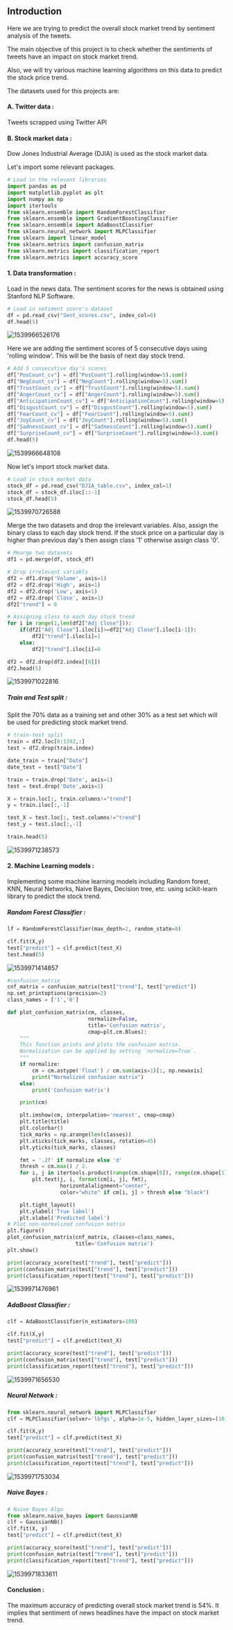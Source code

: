 

## Introduction

Here we are trying to predict the overall stock market trend by sentiment analysis of the tweets.

The main objective of this project is to check whether the sentiments of tweets have an impact on stock market trend.

Also, we will try various machine learning algorithms on this data to predict the stock price trend.

The datasets used for this projects are:

#### A. Twitter data :

Tweets scrapped using Twitter API 

#### B. Stock market data :

Dow Jones Industrial Average (DJIA) is used as the stock market data.



Let's import some relevant packages.

```python
# Load in the relevant libraries
import pandas as pd
import matplotlib.pyplot as plt
import numpy as np
import itertools
from sklearn.ensemble import RandomForestClassifier
from sklearn.ensemble import GradientBoostingClassifier
from sklearn.ensemble import AdaBoostClassifier
from sklearn.neural_network import MLPClassifier
from sklearn import linear_model
from sklearn.metrics import confusion_matrix
from sklearn.metrics import classification_report
from sklearn.metrics import accuracy_score
```

#### 1. Data transformation :

Load in the news data. The sentiment scores for the news is obtained using Stanford NLP Software.

```python
# Load in setiment score's dataset
df = pd.read_csv("Sent_scores.csv", index_col=0)
df.head(5)
```

![1539966526176](https://user-images.githubusercontent.com/24449629/47236749-b367a900-d3fa-11e8-9aff-e87f51a13098.png)

Here we are adding the sentiment scores of 5 consecutive days using 'rolling window'. This will be the basis of next day stock trend.

```python
# Add 5 consecutive day's scores
df["PosCount_cv"] = df["PosCount"].rolling(window=5).sum()
df["NegCount_cv"] = df["NegCount"].rolling(window=5).sum()
df["TrustCount_cv"] = df["TrustCount"].rolling(window=5).sum()
df["AngerCount_cv"] = df["AngerCount"].rolling(window=5).sum()
df["AnticipationCount_cv"] = df["AnticipationCount"].rolling(window=5).sum()
df["DisgustCount_cv"] = df["DisgustCount"].rolling(window=5).sum()
df["FearCount_cv"] = df["FearCount"].rolling(window=5).sum()
df["JoyCount_cv"] = df["JoyCount"].rolling(window=5).sum()
df["SadnessCount_cv"] = df["SadnessCount"].rolling(window=5).sum()
df["SurpriseCount_cv"] = df["SurpriseCount"].rolling(window=5).sum()
df.head(5)
```
![1539966648108](https://user-images.githubusercontent.com/24449629/47236830-e9a52880-d3fa-11e8-9358-6f688d0f0318.png)

Now let's import stock market data.

```python
# Load in stock market data
stock_df = pd.read_csv("DJIA_table.csv", index_col=1)
stock_df = stock_df.iloc[::-1]
stock_df.head(5)
```
![1539970726588](https://user-images.githubusercontent.com/24449629/47236859-f9bd0800-d3fa-11e8-9d8a-8d77cf117988.png)

Merge the two datasets and drop the irrelevant variables. Also, assign the binary class to each day stock trend. If the stock price on a particular day is higher than previous day's then assign class '1' otherwise assign class '0'.

```python
# Mearge two datasets
df1 = pd.merge(df, stock_df)

# Drop irrelevant variabls
df2 = df1.drop('Volume', axis=1)
df2 = df2.drop('High', axis=1)
df2 = df2.drop('Low', axis=1)
df2 = df2.drop('Close', axis=1)
df2["trend"] = 0

# Assigning class to each day stock trend
for i in range(1,len(df2["Adj Close"])):
    if(df2["Adj Close"].iloc[i]>=df2["Adj Close"].iloc[i-1]):
        df2["trend"].iloc[i]=1
    else:
        df2["trend"].iloc[i]=0

df2 = df2.drop(df2.index[[0]])
df2.head(5)
```

![1539971022816](https://user-images.githubusercontent.com/24449629/47236885-0ccfd800-d3fb-11e8-9bf0-fabefa6f9f96.png)

##### Train and Test split :

Split the 70% data as a training set and other 30% as a test set which will be used for predicting stock market trend.

```python
# train-test split
train = df2.loc[0:1392,:]
test = df2.drop(train.index)

date_train = train["Date"]
date_test = test["Date"]

train = train.drop('Date', axis=1)
test = test.drop('Date',axis=1)

X = train.loc[:, train.columns!="trend"]
y = train.iloc[:,-1]

test_X = test.loc[:, test.columns!="trend"]
test_y = test.iloc[:,-1]

train.head(5)
```

![1539971238573](https://user-images.githubusercontent.com/24449629/47236963-430d5780-d3fb-11e8-8eb6-92a642ca953e.png)



#### 2. Machine Learning models :

Implementing some machine learning models including Random forest, KNN, Neural Networks, Naive Bayes, Decision tree, etc. using scikit-learn library to predict the stock trend.



##### Random Forest Classifier :

```python
lf = RandomForestClassifier(max_depth=2, random_state=0)

clf.fit(X,y)
test["predict"] = clf.predict(test_X)
test.head(5)
```

![1539971414857](https://user-images.githubusercontent.com/24449629/47236982-528ca080-d3fb-11e8-9f3f-12f1de472204.png)

```python
#confusion_matrix
cnf_matrix = confusion_matrix(test["trend"], test["predict"])
np.set_printoptions(precision=2)
class_names = ['1','0']

def plot_confusion_matrix(cm, classes,
                          normalize=False,
                          title='Confusion matrix',
                          cmap=plt.cm.Blues):
    """
    This function prints and plots the confusion matrix.
    Normalization can be applied by setting `normalize=True`.
    """
    if normalize:
        cm = cm.astype('float') / cm.sum(axis=1)[:, np.newaxis]
        print("Normalized confusion matrix")
    else:
        print('Confusion matrix')

    print(cm)

    plt.imshow(cm, interpolation='nearest', cmap=cmap)
    plt.title(title)
    plt.colorbar()
    tick_marks = np.arange(len(classes))
    plt.xticks(tick_marks, classes, rotation=45)
    plt.yticks(tick_marks, classes)

    fmt = '.2f' if normalize else 'd'
    thresh = cm.max() / 2.
    for i, j in itertools.product(range(cm.shape[0]), range(cm.shape[1])):
        plt.text(j, i, format(cm[i, j], fmt),
                 horizontalalignment="center",
                 color="white" if cm[i, j] > thresh else "black")

    plt.tight_layout()
    plt.ylabel('True label')
    plt.xlabel('Predicted label')
# Plot non-normalized confusion matrix
plt.figure()
plot_confusion_matrix(cnf_matrix, classes=class_names,
                      title='Confusion matrix')
plt.show()

print(accuracy_score(test["trend"], test["predict"]))
print(confusion_matrix(test["trend"], test["predict"]))
print(classification_report(test["trend"], test["predict"]))
```
![1539971476961](https://user-images.githubusercontent.com/24449629/47237000-620be980-d3fb-11e8-8a0a-46b6ba218682.png)

##### AdaBoost Classifier :

```python
clf = AdaBoostClassifier(n_estimators=100)

clf.fit(X,y)
test["predict"] = clf.predict(test_X)

print(accuracy_score(test["trend"], test["predict"]))
print(confusion_matrix(test["trend"], test["predict"]))
print(classification_report(test["trend"], test["predict"]))
```

![1539971656530](https://user-images.githubusercontent.com/24449629/47237011-6fc16f00-d3fb-11e8-8e6c-e41991b9715b.png)

##### Neural Network :

```python
from sklearn.neural_network import MLPClassifier
clf = MLPClassifier(solver='lbfgs', alpha=1e-5, hidden_layer_sizes=(10,10), random_state=1)

clf.fit(X,y)
test["predict"] = clf.predict(test_X)

print(accuracy_score(test["trend"], test["predict"]))
print(confusion_matrix(test["trend"], test["predict"]))
print(classification_report(test["trend"], test["predict"]))
```

![1539971753034](https://user-images.githubusercontent.com/24449629/47237090-aeefc000-d3fb-11e8-95bd-b9115d5c8807.png)

##### Naive Bayes :

```python
# Naive Bayes Algo
from sklearn.naive_bayes import GaussianNB
clf = GaussianNB()
clf.fit(X, y)
test["predict"] = clf.predict(test_X)

print(accuracy_score(test["trend"], test["predict"]))
print(confusion_matrix(test["trend"], test["predict"]))
print(classification_report(test["trend"], test["predict"]))
```

![1539971833611](https://user-images.githubusercontent.com/24449629/47237164-da72aa80-d3fb-11e8-912c-897fad8afb8d.png)

#### Conclusion :

The maximum accuracy of predicting overall stock market trend is 54%. It implies that sentiment of news headlines have the impact on stock market trend.
